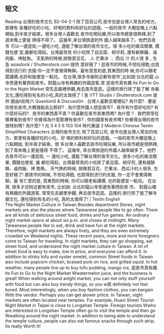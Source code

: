 ## 短文
Reading            台灣的夜市文化
B2-04-2-1
除了百貨公司,夜市也是台灣人常去的地方。那裡有
各種好吃的小吃、好喝的飲料和好玩的遊戲。一般的夜市
大概從晚上六點開始,到半夜才結束。很多台灣人喜歡去
夜市吃喝玩樂,所以夜市總是很熱辣,到了週末晚上更是
擠得不得了。
這幾年,來台灣旅遊的外
國人越來越多了。他們去夜市
可以一邊逛街,一邊吃小吃,
還能了解台灣的夜市文化。很
多小吃的做法簡單, 價錢也便
宜,誰都吃得起。台灣最常見
的小吃除了自豆腐、蚵仔莉,
還有嶄酥雞、滷肉飯、烤魷魚。
天氣熱的時候,排隊買豆花、    人
芒果冰 ˋ、西瓜 汁 的人很 多 , 生   急 asiastock / Shutterstock.com 提供
意好極了 ! 逛夜市的時候,不但吃得飽,也買得到流行的
衣服‧你一定不會覺得無聊。最有意思的是,買東西的時
候,你可以跟老闆講價,也許和能便宜一點兒。
在台灣,很多寺廟附近都有夜市',比如說:台北的龍
山寺旁邊有華西街夜市。對龍山寺有興趣的外國遊客,常
逛夜市真有趣
Its Fun to Go to the Night Market
常先去廟裡參觀,再去夜市逛逛。這樣的旅行除了能了解
寺廟文化,還吃得到有名的小吃,真的太值得了 !
急 VTT Studio / Shutterstock.com 提供
圖由li剖有六 QuestionS & Discussi0n
. 台灣人喜歡去哪裡玩? 為什麼?
. 要是你想去夜市,大概幾點去比較好?
. 為什麼外國人想逛夜市?
. 夜市有什麼好吃的? 有什麼好玩的?
. 夜市的東西貴不貴 ? 你喜歡在夜市買東西嗎? 為什麼 ?
. 我們常常在哪裡看到夜市? 你覺得為什麼那裡有夜市?
. 你的國家有夜市嗎? 你覺得台灣的夜市很特別嗎? 為什麼?
1
允
3
4
5
6
103
104
時代華語             2
Moderm Chinese
Textin Simplifiled Characters
台灣的夜市文化
除了百貨公司, 夜市也是台灣人常去的地方。那里有各種好吃的小吃、好
喝的飲料和好玩的遊戲。一般的夜市大概從晚上六點開始, 到半夜才結束。很
多台灣人喜歡去夜市吃喝玩樂, 所以夜市總是很熱辣, 到了周末晚上更是撞得
不得了。
這幾年, 來台灣旅遊的外國人越來越多了。他們去夜市可以一邊逛街, 一
邊吃小吃, 還能了解台灣的夜市文化。很多小吃的做法簡單, 價錢也便宣, 誰
都吃得起。台灣最常見的小吃除了臭豆腐、蚵仔煎, 還有威酥鋒、鹵肉飯、烤
飽魚。 天气熱的時候, 排隊買豆花、芒果冰、西瓜汁的人很多, 生意好極了!
敘夜市的時候, 不但吃得飽, 也買得到流行的衣服, 你一定不會覺得無聊。最
有亡思的是, 買東西的時候, 你可以跟老板講價, 也許能便宜一點兒。
在台灣, 很多才店附近都有夜市, 比如說: 台北的龍山寺旁邊有華西街夜
市。 對龍山壩有興趣的外國游客, 常常先去廟里參觀, 再去夜市逛逛。這樣的
旅行除了能了解寺廟文化, 還吃得到有名的小吃, 真的太值得了!
| Textin English \
The Night Market Culture in Taiwan
Besides department Stores, night markets are also the places where Taiwanese
people like to go often. There are all kinds of delicious street food, drinks and fun
games. An ordinary night market opens at about six p.m. and closes at midnight.
Many Taiwanese people like to eat, drink and have fun at the night markets.
Therefore, night markets are always lively, and they are even extremely crowded on
Weekend nights.
These recent years, more and more foreigners come to Taiwan for traveling.
In night markets, they can go shopping, eat street food, and understand the night
market culture in Taiwan. A lot of street food is easy to make, low in prlce, and
everyone can afford it. In addition to stinky tofu and oyster omelet, common
Street foods in Taiwan also include popcorn chicken, braised pork on rice, and
grilled squid. In hot weather, many people line up to buy tofu pudding, mango ice,
逛夜市真有趣
Its Fun to Go to the Night Market
Wwatermelon juice, and the business is great! When walking around anlght market,
you can not only stuff yourself with food but can also buy trendy things, so you w崗
definitely not feel bored. Most interestingly, when you buy fashion clothes, you can
bargain With the vendor. Perhaps you can get alower prlice.
In Taiwan, night markets are often located near temples. For example, Huaxi
Street Tourist Night Market in Taipei is close to Longshan Temple. Foreign tourists
Wwho are interested in Longshan Temple often go to visit the temple and then go
Wwalking around the night market. In addition to being able to understand the temple
culture, people can also eat famous snacks through such atrip. Its really Worth It!

